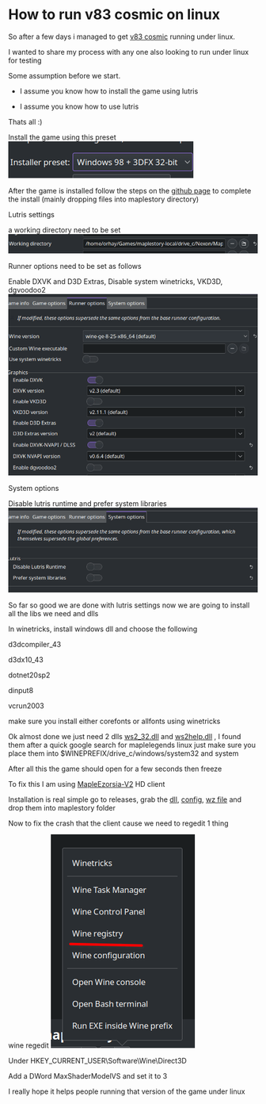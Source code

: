 # How to run v83 cosmic on linux

So after a few days i managed to get [v83 cosmic](https://github.com/P0nk/Cosmic) running under linux.

I wanted to share my process with any one also looking to run under linux for testing

Some assumption before we start.

   * I assume you know how to install the game using lutris

   * I assume you know how to use lutris

Thats all :)

Install the game using this preset  
![Windows 98 + 3DFX 32-bit](/docs/assets/guide1.png)

After the game is installed follow the steps on the [github page](https://github.com/P0nk/Cosmic) to complete the install (mainly dropping files into maplestory directory)

Lutris settings

a working directory need to be set
![Pic](/docs/assets/guide2.png)

Runner options need to be set as follows

Enable DXVK and D3D Extras, Disable system winetricks, VKD3D, dgvoodoo2
![Pic](/docs/assets/guide3.png)

System options

Disable lutris runtime and prefer system libraries
![Pic](/docs/assets/guide4.png)

So far so good we are done with lutris settings now we are going to install all the libs we need and dlls

In winetricks, install windows dll and choose the following

d3dcompiler_43

d3dx10_43

dotnet20sp2

dinput8

vcrun2003

make sure you install either corefonts or allfonts using winetricks

Ok almost done we just need 2 dlls [ws2_32.dll](/docs/assets/ws2_32.dll) and [ws2help.dll](/docs/assets/ws2help.dll) , I found them after a quick google search for maplelegends linux just make sure you place them into $WINEPREFIX/drive_c/windows/system32 and system

After all this the game should open for a few seconds then freeze

To fix this I am using [MapleEzorsia-V2](https://github.com/444Ro666/MapleEzorsia-v2) HD client

Installation is real simple go to releases, grab the [dll](/docs/assets/dinput8.dll), [config](/docs/assets/config.ini), [wz file](/docs/assets/EzorsiaV2_UI.wz) and drop them into maplestory folder

Now to fix the crash that the client cause we need to regedit 1 thing

wine regedit
![Pic](/docs/assets/guide5.png)

Under HKEY_CURRENT_USER\Software\Wine\Direct3D

Add a DWord MaxShaderModelVS and set it to 3

I really hope it helps people running that version of the game under linux
